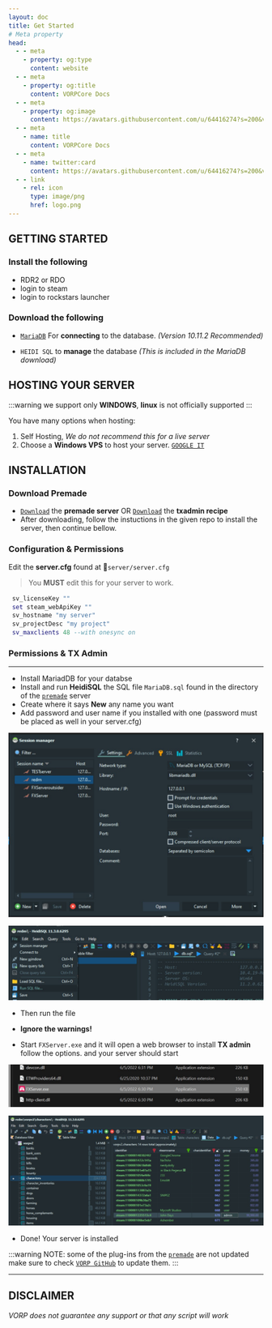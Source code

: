 ```yaml
---
layout: doc
title: Get Started
# Meta property
head:
  - - meta
    - property: og:type
      content: website
  - - meta
    - property: og:title
      content: VORPCore Docs
  - - meta
    - property: og:image
      content: https://avatars.githubusercontent.com/u/64416274?s=200&v=4
  - - meta
    - name: title
      content: VORPCore Docs
  - - meta
    - name: twitter:card
      content: https://avatars.githubusercontent.com/u/64416274?s=200&v=4
  - - link
    - rel: icon
      type: image/png
      href: logo.png
---
```


## **GETTING STARTED**

### Install the following
- RDR2 or RDO <Badge type="warning" text="Both work for RedM" /><Badge type="tip" text="RDO is cheaper!" />
- login to steam <Badge type="tip" text="Required in all cases" />
- login to rockstars launcher <Badge type="info" text="Only if purchased on Rockstar" />

### Download the following

- [`MariaDB`](https://mariadb.org/download) For **connecting** to the database. _(Version 10.11.2 Recommended)_ <Badge type="warning" text="MySQL is not supported" />

- `HEIDI SQL` to **manage** the database _(This is included in the MariaDB download)_

## **HOSTING YOUR SERVER**
:::warning
we support only **WINDOWS**, **linux** is not officially supported
:::

You have many options when hosting:
1. Self Hosting, _We do not recommend this for a live server_
2. Choose a **Windows VPS** to host your server. [`GOOGLE IT`](https://www.google.com)


## INSTALLATION

### Download Premade
- [`Download`](https://github.com/VORPCORE/vorp_pre-made) the **premade server** OR [`Download`](https://github.com/VORPCORE/VORP_txAdmin) the **txadmin recipe**
- After downloading, follow the instuctions in the given repo to install the server, then continue bellow.

### Configuration & Permissions

Edit the **server.cfg** found at 📁``server/server.cfg``

> You **MUST** edit this for your server to work.
```lua
 sv_licenseKey ""
 set steam_webApiKey ""
 sv_hostname "my server" 
 sv_projectDesc "my project"
 sv_maxclients 48 --with onesync on 

```

### Permissions & TX Admin
---


- Install MariadDB for your databse
- Install and run   **HeidiSQL** the SQL file  `MariaDB.sql` found in the directory of the [`premade`](https://github.com/VORPCORE/vorp_pre-made) server
- Create where it says **New** any name you want
- Add password and user name if you installed with one (password must be placed as well in your server.cfg)

![image](./public/guide/database.jpg)

![image](./public/guide/database_a.jpg)


- Then run the file
- **Ignore the warnings!**


- Start `FXServer.exe` and it will open a web browser to install **TX admin** follow the options. and your server should start


![image](./public/guide/fxserver.jpg)



![image](./public/guide/database_b.jpg)


- Done! Your server is installed


:::warning
 NOTE: some of the plug-ins from the [`premade`](https://github.com/VORPCORE/vorp_pre-made) are not updated make sure to check [`VORP GitHub`](https://github.com/VORPCORE) to update them.
:::

---

## DISCLAIMER

_VORP does not guarantee any support or that any script will work_


